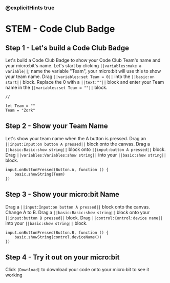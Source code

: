 ### @explicitHints true
# STEM - Code Club Badge
## Step 1 - Let's build a Code Club Badge 
Let's build a Code Club Badge to show your Code Club Team's name and your micro:bit's name.
Let's start by clicking ``||variables:make a variable||``; name the variable "Team", your micro:bit will use this to show your team name. 
Drag ``||variables:set Team = 0||`` into the ``||basic:on start||`` block.
Replace the 0 with a ``||text:""||`` block and enter your Team name in the ``||variables:set Team = ""||`` block.
```template
//
```
```blocks
let Team = ""
Team = "Zork"
```
## Step 2 - Show your Team Name
Let's show your team name when the A button is pressed.
Drag an ``||input:Input:on button A pressed||`` block onto the canvas.
Drag a ``||basic:Basic:show string||`` block onto ``||input:button A pressed||`` block.
Drag ``||variables:Variables:show string||`` into your ``||basic:show string||`` block.
```blocks
input.onButtonPressed(Button.A, function () {
    basic.showString(Team)
})
```
## Step 3 - Show your micro:bit Name
Drag a ``||input:Input:on button A pressed||`` block onto the canvas. Change A to B.
Drag a ``||basic:Basic:show string||`` block onto your ``||input:button B pressed||`` block.
Drag ``||control:Control:device name||`` into your ``||basic:show string||`` block.
``` blocks
input.onButtonPressed(Button.B, function () {
    basic.showString(control.deviceName())
})
```
## Step 4 - Try it out on your micro:bit
Click ``|Download|`` to download your code onto your micro:bit to see it working

<script src="https://makecode.com/gh-pages-embed.js"></script><script>makeCodeRender("{{ site.makecode.home_url }}", "{{ site.github.owner_name }}/{{ site.github.repository_name }}");</script>
